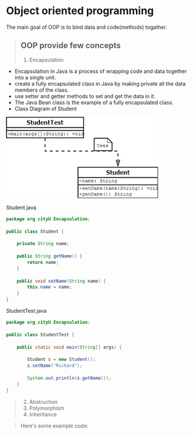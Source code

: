 # Object oriented programming

The main goal of OOP is to bind data and code(methods) togather.

> ## OOP provide few concepts
> 
> 1.  Encapsulation

* Encapsulation in Java is a process of wrapping code and data together into a single unit.
* create a fully encapsulated class in Java by making private all the data members of the class. 
*  use setter and getter methods to set and get the data in it.
* The Java Bean class is the example of a fully encapsulated class.
* Class Diagram of Student

![student class diagram](Student-Class1.png)

Student.java
```java
package org.cityU.Encapsulation;

public class Student {
	
	private String name;

	public String getName() {
		return name;
	}

	public void setName(String name) {
		this.name = name;
	}
}

``` 
StudentTest.java

```java
package org.cityU.Encapsulation;

public class StudentTest {

	public static void main(String[] args) {

		Student s = new Student();
		s.setName("Richard");
		
		System.out.println(s.getName());
	}
}

```
> 2.   Abstruction
> 3.   Polymorphism
> 4.   Inheritance

> Here's some example code:
